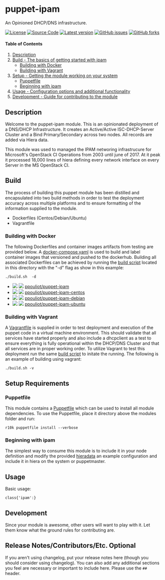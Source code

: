 
# puppet-ipam

An Opinioned DHCP/DNS infrastructure.

[![License](https://img.shields.io/github/license/ppouliot/puppet-ipam.svg)](./LICENSE)
[![Source Code](https://img.shields.io/badge/source-GitHub-blue.svg?style=flat)](https://github.com/ppouliot/puppet-ipam)
[![Latest version](https://img.shields.io/github/tag/ppouliot/puppet-ipam.svg?label=release&style=flat&maxAge=2592000)](https://github.com/ppouliot/puppet-ipam/tags)
[![GitHub issues](https://img.shields.io/github/issues/ppouliot/puppet-ipam.svg)](https://github.com/ppouliot/puppet-ipam/issues)
[![GitHub forks](https://img.shields.io/github/forks/ppouliot/puppet-ipam.svg)](https://github.com/ppouliot/puppet-ipam/network)

#### Table of Contents

1. [Description](#description)
2. [Build - The basics of getting started with ipam](#build)
    * [Building with Docker](#building-with-docker)
    * [Building with Vagrant](#building-with-vagrant)
3. [Setup - Getting the module working on your system](setup-requirements)
    * [Puppetfile](#puppetfile)
    * [Beginning with ipam](#beginning-with-ipam)
4. [Usage - Configuration options and additional functionality](#usage)
5. [Development - Guide for contributing to the module](#development)

## Description
Welcome to the puppet-ipam module.  This is an opinionated deployment of a DNS/DHCP Infrastructure.
It creates an Active/Active ISC-DHCP-Server Cluster and a Bind Primary/Secondary across two nodes.
All records are added via Hiera data.

This module was used to managed the IPAM networing infrastrucure for Microsoft's OpenStack CI Operations
from 2003 until june of 2017.  At it peak it processed 18,000 lines of hiera defining every network interface 
on every Server in the MS OpenStack CI.

## Build 
The process of building this puppet module has been distilled and encapsulated into two build methods in order to test the deployment
accuracy across multiple platforms and to ensure formatting of the information supplied to the module.
  
  * Dockerfiles (Centos/Debian/Ubuntu)
  * Vagrantfile

### Building with Docker

The following Dockerfiles and container images artifacts from testing are provided below.  A [docker-compose.yaml](./docker-compose.yaml) is 
used to build and label container images that versioned and pushed to the dockerhub.  Building all associated Dockerfiles can be achieved
by running the [build script](./build.sh) located in this directory with the "-d" flag as show in this example:

```
./build.sh  -d
```


* [![](https://images.microbadger.com/badges/image/ppouliot/puppet-ipam.svg)](https://microbadger.com/images/ppouliot/puppet-ipam) [![](https://images.microbadger.com/badges/version/ppouliot/puppet-ipam.svg)](https://microbadger.com/images/ppouliot/puppet-ipam) [ppouliot/puppet-ipam](./Dockerfile)
* [![](https://images.microbadger.com/badges/image/ppouliot/puppet-ipam-centos.svg)](https://microbadger.com/images/ppouliot/puppet-ipam-centos) [![](https://images.microbadger.com/badges/version/ppouliot/puppet-ipam.svg)](https://microbadger.com/images/ppouliot/puppet-ipam-centos) [ppouliot/puppet-ipam-centos](./Dockerfile.centos)
* [![](https://images.microbadger.com/badges/image/ppouliot/puppet-ipam-debian.svg)](https://microbadger.com/images/ppouliot/puppet-ipam-debian) [![](https://images.microbadger.com/badges/version/ppouliot/puppet-ipam.svg)](https://microbadger.com/images/ppouliot/puppet-ipam-debian) [ppouliot/puppet-ipam-debian](./Dockerfile.debian)
* [![](https://images.microbadger.com/badges/image/ppouliot/puppet-ipam-ubuntu.svg)](https://microbadger.com/images/ppouliot/puppet-ipam-ubuntu) [![](https://images.microbadger.com/badges/version/ppouliot/puppet-ipam.svg)](https://microbadger.com/images/ppouliot/puppet-ipam-ubuntu) [ppouliot/puppet-ipam-ubuntu](./Dockerfile.ubuntu)

### Building with Vagrant
A [Vagrantfile](./Vagrantfile) is supplied in order to test deployment and execution of the puppet code in a virtual machine environment.
This should validate that all services have started properly and also include a dhcpclient as a test to ensure everything 
is fully operational within the DHCP/DNS Cluster and that all services are in proper working order. To utilize Vagrant to test
this deployment run the same [build script](./build.sh) to initate the running.  The following is an example of building using vagrant:

``` 
./build.sh -v
```

## Setup Requirements
### Puppetfile

This module contains a [Puppetfile](./Puppetfile) which can be used to install all module dependencies.
To use the Puppetfile, place it directory above the modules folder and run:
```
r10k puppetfile install --verbose
```

### Beginning with ipam  

The simplest way to consume this module is to include it in your node definition and modify the provided [hieradata](./files/hiera)
an example configuration and include it in hiera on the system or puppetmaster.

## Usage
Basic usage:

```
class{'ipam':}
```


## Development

Since your module is awesome, other users will want to play with it. Let them know what the ground rules for contributing are.

## Release Notes/Contributors/Etc. **Optional**

If you aren't using changelog, put your release notes here (though you should consider using changelog). You can also add any additional sections you feel are necessary or important to include here. Please use the `## ` header. 
